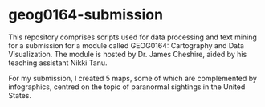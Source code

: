 # geog0164-submission
This repository comprises scripts used for data processing and text mining for a submission for a module called GEOG0164: Cartography and Data Visualization. The module is hosted by Dr. James Cheshire, aided by his teaching assistant Nikki Tanu. 

For my submission, I created 5 maps, some of which are complemented by infographics, centred on the topic of paranormal sightings in the United States. 
